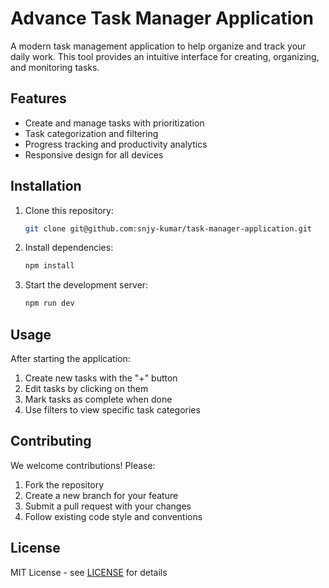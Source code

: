 # Advance Task Manager Application

A modern task management application to help organize and track your daily work. This tool provides an intuitive interface for creating, organizing, and monitoring tasks.

## Features

- Create and manage tasks with prioritization
- Task categorization and filtering
- Progress tracking and productivity analytics
- Responsive design for all devices

## Installation

1. Clone this repository:
   ```bash
   git clone git@github.com:snjy-kumar/task-manager-application.git
   ```
2. Install dependencies:
   ```bash
   npm install
   ```
3. Start the development server:
   ```bash
   npm run dev
   ```

## Usage

After starting the application:
1. Create new tasks with the "+" button
2. Edit tasks by clicking on them
3. Mark tasks as complete when done
4. Use filters to view specific task categories

## Contributing

We welcome contributions! Please:
1. Fork the repository
2. Create a new branch for your feature
3. Submit a pull request with your changes
4. Follow existing code style and conventions

## License
MIT License - see [LICENSE](LICENSE) for details

